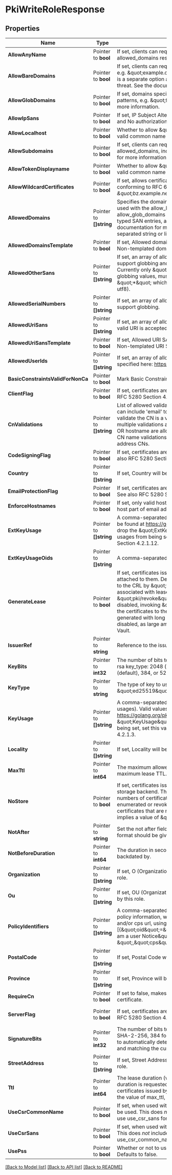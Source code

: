 # PkiWriteRoleResponse


## Properties

Name | Type | Description | Notes
------------ | ------------- | ------------- | -------------
**AllowAnyName** | Pointer to **bool** | If set, clients can request certificates for any domain, regardless of allowed_domains restrictions. See the documentation for more information. | [optional] 
**AllowBareDomains** | Pointer to **bool** | If set, clients can request certificates for the base domains themselves, e.g. \&quot;example.com\&quot; of domains listed in allowed_domains. This is a separate option as in some cases this can be considered a security threat. See the documentation for more information. | [optional] 
**AllowGlobDomains** | Pointer to **bool** | If set, domains specified in allowed_domains can include shell-style glob patterns, e.g. \&quot;ftp*.example.com\&quot;. See the documentation for more information. | [optional] 
**AllowIpSans** | Pointer to **bool** | If set, IP Subject Alternative Names are allowed. Any valid IP is accepted and No authorization checking is performed. | [optional] 
**AllowLocalhost** | Pointer to **bool** | Whether to allow \&quot;localhost\&quot; and \&quot;localdomain\&quot; as a valid common name in a request, independent of allowed_domains value. | [optional] 
**AllowSubdomains** | Pointer to **bool** | If set, clients can request certificates for subdomains of domains listed in allowed_domains, including wildcard subdomains. See the documentation for more information. | [optional] 
**AllowTokenDisplayname** | Pointer to **bool** | Whether to allow \&quot;localhost\&quot; and \&quot;localdomain\&quot; as a valid common name in a request, independent of allowed_domains value. | [optional] 
**AllowWildcardCertificates** | Pointer to **bool** | If set, allows certificates with wildcards in the common name to be issued, conforming to RFC 6125&#x27;s Section 6.4.3; e.g., \&quot;*.example.net\&quot; or \&quot;b*z.example.net\&quot;. See the documentation for more information. | [optional] 
**AllowedDomains** | Pointer to **[]string** | Specifies the domains this role is allowed to issue certificates for. This is used with the allow_bare_domains, allow_subdomains, and allow_glob_domains to determine matches for the common name, DNS-typed SAN entries, and Email-typed SAN entries of certificates. See the documentation for more information. This parameter accepts a comma-separated string or list of domains. | [optional] 
**AllowedDomainsTemplate** | Pointer to **bool** | If set, Allowed domains can be specified using identity template policies. Non-templated domains are also permitted. | [optional] 
**AllowedOtherSans** | Pointer to **[]string** | If set, an array of allowed other names to put in SANs. These values support globbing and must be in the format &lt;oid&gt;;&lt;type&gt;:&lt;value&gt;. Currently only \&quot;utf8\&quot; is a valid type. All values, including globbing values, must use this syntax, with the exception being a single \&quot;*\&quot; which allows any OID and any value (but type must still be utf8). | [optional] 
**AllowedSerialNumbers** | Pointer to **[]string** | If set, an array of allowed serial numbers to put in Subject. These values support globbing. | [optional] 
**AllowedUriSans** | Pointer to **[]string** | If set, an array of allowed URIs for URI Subject Alternative Names. Any valid URI is accepted, these values support globbing. | [optional] 
**AllowedUriSansTemplate** | Pointer to **bool** | If set, Allowed URI SANs can be specified using identity template policies. Non-templated URI SANs are also permitted. | [optional] 
**AllowedUserIds** | Pointer to **[]string** | If set, an array of allowed user-ids to put in user system login name specified here: https://www.rfc-editor.org/rfc/rfc1274#section-9.3.1 | [optional] 
**BasicConstraintsValidForNonCa** | Pointer to **bool** | Mark Basic Constraints valid when issuing non-CA certificates. | [optional] 
**ClientFlag** | Pointer to **bool** | If set, certificates are flagged for client auth use. Defaults to true. See also RFC 5280 Section 4.2.1.12. | [optional] 
**CnValidations** | Pointer to **[]string** | List of allowed validations to run against the Common Name field. Values can include &#x27;email&#x27; to validate the CN is a email address, &#x27;hostname&#x27; to validate the CN is a valid hostname (potentially including wildcards). When multiple validations are specified, these take OR semantics (either email OR hostname are allowed). The special value &#x27;disabled&#x27; allows disabling all CN name validations, allowing for arbitrary non-Hostname, non-Email address CNs. | [optional] 
**CodeSigningFlag** | Pointer to **bool** | If set, certificates are flagged for code signing use. Defaults to false. See also RFC 5280 Section 4.2.1.12. | [optional] 
**Country** | Pointer to **[]string** | If set, Country will be set to this value in certificates issued by this role. | [optional] 
**EmailProtectionFlag** | Pointer to **bool** | If set, certificates are flagged for email protection use. Defaults to false. See also RFC 5280 Section 4.2.1.12. | [optional] 
**EnforceHostnames** | Pointer to **bool** | If set, only valid host names are allowed for CN and DNS SANs, and the host part of email addresses. Defaults to true. | [optional] 
**ExtKeyUsage** | Pointer to **[]string** | A comma-separated string or list of extended key usages. Valid values can be found at https://golang.org/pkg/crypto/x509/#ExtKeyUsage -- simply drop the \&quot;ExtKeyUsage\&quot; part of the name. To remove all key usages from being set, set this value to an empty list. See also RFC 5280 Section 4.2.1.12. | [optional] 
**ExtKeyUsageOids** | Pointer to **[]string** | A comma-separated string or list of extended key usage oids. | [optional] 
**GenerateLease** | Pointer to **bool** | If set, certificates issued/signed against this role will have Vault leases attached to them. Defaults to \&quot;false\&quot;. Certificates can be added to the CRL by \&quot;vault revoke &lt;lease_id&gt;\&quot; when certificates are associated with leases. It can also be done using the \&quot;pki/revoke\&quot; endpoint. However, when lease generation is disabled, invoking \&quot;pki/revoke\&quot; would be the only way to add the certificates to the CRL. When large number of certificates are generated with long lifetimes, it is recommended that lease generation be disabled, as large amount of leases adversely affect the startup time of Vault. | [optional] 
**IssuerRef** | Pointer to **string** | Reference to the issuer used to sign requests serviced by this role. | [optional] 
**KeyBits** | Pointer to **int32** | The number of bits to use. Allowed values are 0 (universal default); with rsa key_type: 2048 (default), 3072, or 4096; with ec key_type: 224, 256 (default), 384, or 521; ignored with ed25519. | [optional] 
**KeyType** | Pointer to **string** | The type of key to use; defaults to RSA. \&quot;rsa\&quot; \&quot;ec\&quot;, \&quot;ed25519\&quot; and \&quot;any\&quot; are the only valid values. | [optional] 
**KeyUsage** | Pointer to **[]string** | A comma-separated string or list of key usages (not extended key usages). Valid values can be found at https://golang.org/pkg/crypto/x509/#KeyUsage -- simply drop the \&quot;KeyUsage\&quot; part of the name. To remove all key usages from being set, set this value to an empty list. See also RFC 5280 Section 4.2.1.3. | [optional] 
**Locality** | Pointer to **[]string** | If set, Locality will be set to this value in certificates issued by this role. | [optional] 
**MaxTtl** | Pointer to **int64** | The maximum allowed lease duration. If not set, defaults to the system maximum lease TTL. | [optional] 
**NoStore** | Pointer to **bool** | If set, certificates issued/signed against this role will not be stored in the storage backend. This can improve performance when issuing large numbers of certificates. However, certificates issued in this way cannot be enumerated or revoked, so this option is recommended only for certificates that are non-sensitive, or extremely short-lived. This option implies a value of \&quot;false\&quot; for \&quot;generate_lease\&quot;. | [optional] 
**NotAfter** | Pointer to **string** | Set the not after field of the certificate with specified date value. The value format should be given in UTC format YYYY-MM-ddTHH:MM:SSZ. | [optional] 
**NotBeforeDuration** | Pointer to **int64** | The duration in seconds before now which the certificate needs to be backdated by. | [optional] 
**Organization** | Pointer to **[]string** | If set, O (Organization) will be set to this value in certificates issued by this role. | [optional] 
**Ou** | Pointer to **[]string** | If set, OU (OrganizationalUnit) will be set to this value in certificates issued by this role. | [optional] 
**PolicyIdentifiers** | Pointer to **[]string** | A comma-separated string or list of policy OIDs, or a JSON list of qualified policy information, which must include an oid, and may include a notice and/or cps url, using the form [{\&quot;oid\&quot;&#x3D;\&quot;1.3.6.1.4.1.7.8\&quot;,\&quot;notice\&quot;&#x3D;\&quot;I am a user Notice\&quot;}, {\&quot;oid\&quot;&#x3D;\&quot;1.3.6.1.4.1.44947.1.2.4 \&quot;,\&quot;cps\&quot;&#x3D;\&quot;https://example.com\&quot;}]. | [optional] 
**PostalCode** | Pointer to **[]string** | If set, Postal Code will be set to this value in certificates issued by this role. | [optional] 
**Province** | Pointer to **[]string** | If set, Province will be set to this value in certificates issued by this role. | [optional] 
**RequireCn** | Pointer to **bool** | If set to false, makes the &#x27;common_name&#x27; field optional while generating a certificate. | [optional] 
**ServerFlag** | Pointer to **bool** | If set, certificates are flagged for server auth use. Defaults to true. See also RFC 5280 Section 4.2.1.12. | [optional] [default to true]
**SignatureBits** | Pointer to **int32** | The number of bits to use in the signature algorithm; accepts 256 for SHA-2-256, 384 for SHA-2-384, and 512 for SHA-2-512. Defaults to 0 to automatically detect based on key length (SHA-2-256 for RSA keys, and matching the curve size for NIST P-Curves). | [optional] 
**StreetAddress** | Pointer to **[]string** | If set, Street Address will be set to this value in certificates issued by this role. | [optional] 
**Ttl** | Pointer to **int64** | The lease duration (validity period of the certificate) if no specific lease duration is requested. The lease duration controls the expiration of certificates issued by this backend. Defaults to the system default value or the value of max_ttl, whichever is shorter. | [optional] 
**UseCsrCommonName** | Pointer to **bool** | If set, when used with a signing profile, the common name in the CSR will be used. This does *not* include any requested Subject Alternative Names; use use_csr_sans for that. Defaults to true. | [optional] 
**UseCsrSans** | Pointer to **bool** | If set, when used with a signing profile, the SANs in the CSR will be used. This does *not* include the Common Name (cn); use use_csr_common_name for that. Defaults to true. | [optional] 
**UsePss** | Pointer to **bool** | Whether or not to use PSS signatures when using a RSA key-type issuer. Defaults to false. | [optional] 





[[Back to Model list]](../README.md#documentation-for-models) [[Back to API list]](../README.md#documentation-for-api-endpoints) [[Back to README]](../README.md)



